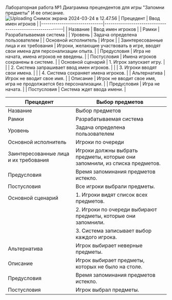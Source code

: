 Лабораторная работа №1
Диаграмма прецендентов для игры "Запомни предметы"
И ее описание.
![Uploading Снимок экрана 2024-03-24 в 12.47.56](https://github.com/srapchegs/rtippo/assets/160636893/eb01347d-7409-4618-9ad0-b27b379b11c5)
| Прецедент                    | Ввод имен игроков                                       |
|------------------------------|----------------------------------------------------------|
| Название                 | Ввод имен игроков                                        |
| Рамки                    | Разрабатываемая система                                   |
| Уровень                  | Задача определена пользователем                           |
| Основной исполнитель     | Игрок                                                     |
| Заинтересованные лица и их требования | Игроки, желающие участвовать в игре, вводят свои имена для персонализации опыта. |
| Предусловия              | Игра не начата, имена игроков не введены.                |
| Постусловия              | Имена игроков сохранены в системе.                        |
| Основной сценарий        | 1. Игрок запускает игру.                                 |
|                              | 2. Система запрашивает ввод имен игроков.               |
|                              | 3. Игроки вводят свои имена.                            |
|                              | 4. Система сохраняет имена игроков.                     |
| Альтернатива            | Игрок не вводит свое имя.                               |
| Описание                 | Игрок не вводит свое имя, игра не продолжается без персонализации. |
| Предусловия              | Игра не начата.                                          |
| Постусловия              | Система ждет ввода имени. |


| Прецедент                    | Выбор предметов                                          |
|------------------------------|----------------------------------------------------------|
| Название                 | Выбор предметов                                          |
| Рамки                    | Разрабатываемая система                                   |
| Уровень                  | Задача определена пользователем                           |
| Основной исполнитель     | Игроки по очереди                                         |
| Заинтересованные лица и их требования | Игроки должны выбрать предметы, которые они запомнили, из списка предметов. |
| Предусловия              | Время запоминания предметов истекло.                    |
| Постусловия              | Все игроки выбрали предметы.                             |
| Основной сценарий        | 1. Игроки видят список всех предметов.                 |
|                              | 2. Игроки по очереди выбирают предметы, которые они запомнили. |
|                              | 3. Система записывает выбор каждого игрока.           |
| Альтернатива            | Игрок выбирает неверные предметы.                       |
| Описание                 | Игрок выбирает предметы, которых не было на столе.       |
| Предусловия              | Время запоминания предметов истекло.                    |
| Постусловия              | Игрок выбрал предметы.                                   |



